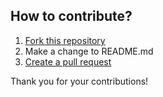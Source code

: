 ## How to contribute?

1. [Fork this repository](https://help.github.com/articles/fork-a-repo/)
2. Make a change to README.md
3. [Create a pull request](https://help.github.com/articles/creating-a-pull-request/)

Thank you for your contributions!
